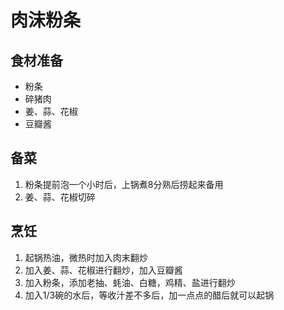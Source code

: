 # 肉沫粉条

## 食材准备
* 粉条
* 碎猪肉
* 姜、蒜、花椒
* 豆瓣酱

## 备菜
1. 粉条提前泡一个小时后，上锅煮8分熟后捞起来备用
2. 姜、蒜、花椒切碎


## 烹饪
1. 起锅热油，微热时加入肉末翻炒
2. 加入姜、蒜、花椒进行翻炒，加入豆瓣酱
3. 加入粉条，添加老抽、蚝油、白糖，鸡精、盐进行翻炒
4. 加入1/3碗的水后，等收汁差不多后，加一点点的醋后就可以起锅
